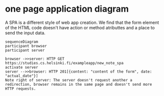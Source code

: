 # one page application diagram

A SPA is a different style of web app creation. We find that the form element of the HTML code doesn't have action or method atributtes and a place to send the input data.

```mermaid
sequenceDiagram
participant browser
participant server

browser ->>server: HTTP GET https://studies.cs.helsinki.fi/exampleapp/new_note_spa
activate server
server -->>browser: HTTP 201[{content: "content of the form", date: "actual_date"}]
Note right of server: The server doesn't request another a redirection, browser remains in the same page and doesn't send more HTTP requests.
```